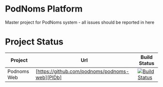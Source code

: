 # PodNoms Platform
Master project for PodNoms system - all issues should be reported in here


# Project Status
| Project | Url | Build Status|
| ------ | ------ | ------ |
| Podnoms Web | [https://github.com/podnoms/podnoms-web][PlDb] | [![Build Status](https://dev.azure.com/podnoms/podnoms-web/_apis/build/status/podnoms-web-ci?branchName=master)](https://dev.azure.com/podnoms/podnoms-web/_build/latest?definitionId=7&branchName=master) |
